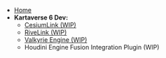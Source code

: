 <!-- docs/_sidebar.md -->
- [Home](/)
- **Kartaverse 6 Dev:**
	- [CesiumLink (WIP)](https://kartaverse.github.io/CesiumLink/)
	- [RiveLink (WIP)](https://kartaverse.github.io/RiveLink/#/)
	- [Valkyrie Engine (WIP)](https://kartaverse.github.io/ValkyrieEngine/#/)
	- Houdini Engine Fusion Integration Plugin (WIP)